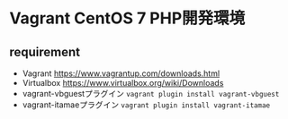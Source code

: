 # Vagrant CentOS 7 PHP開発環境

## requirement

* Vagrant https://www.vagrantup.com/downloads.html
* Virtualbox https://www.virtualbox.org/wiki/Downloads
* vagrant-vbguestプラグイン `vagrant plugin install vagrant-vbguest`
* vagrant-itamaeプラグイン `vagrant plugin install vagrant-itamae`